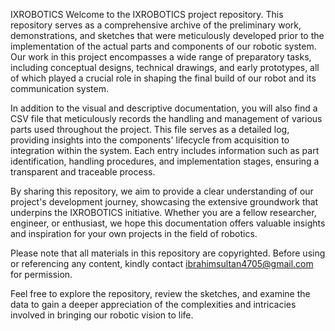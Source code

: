 IXROBOTICS
Welcome to the IXROBOTICS project repository. This repository serves as a comprehensive archive of the preliminary work, demonstrations, and sketches that were meticulously developed prior to the implementation of the actual parts and components of our robotic system. Our work in this project encompasses a wide range of preparatory tasks, including conceptual designs, technical drawings, and early prototypes, all of which played a crucial role in shaping the final build of our robot and its communication system.

In addition to the visual and descriptive documentation, you will also find a CSV file that meticulously records the handling and management of various parts used throughout the project. This file serves as a detailed log, providing insights into the components' lifecycle from acquisition to integration within the system. Each entry includes information such as part identification, handling procedures, and implementation stages, ensuring a transparent and traceable process.

By sharing this repository, we aim to provide a clear understanding of our project's development journey, showcasing the extensive groundwork that underpins the IXROBOTICS initiative. Whether you are a fellow researcher, engineer, or enthusiast, we hope this documentation offers valuable insights and inspiration for your own projects in the field of robotics.

Please note that all materials in this repository are copyrighted. Before using or referencing any content, kindly contact ibrahimsultan4705@gmail.com for permission.

Feel free to explore the repository, review the sketches, and examine the data to gain a deeper appreciation of the complexities and intricacies involved in bringing our robotic vision to life.

